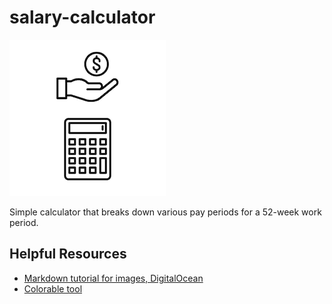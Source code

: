 # salary-calculator
![Salary Calculator logo](img/logo/salary-calculator-logo.png) 

Simple calculator that breaks down various pay periods for a 52-week work period.

## Helpful Resources
- [Markdown tutorial for images, DigitalOcean](https://www.digitalocean.com/community/tutorials/markdown-markdown-images)
- [Colorable tool](https://colorable.jxnblk.com/)
